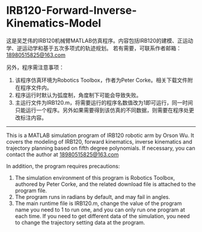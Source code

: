 # IRB120-Forward-Inverse-Kinematics-Model

这是吴芝伟的IRB120机械臂MATLAB仿真程序。内容包括IRB120的建模、正运动学、逆运动学和基于五次多项式的轨迹规划。
若有需要，可联系作者邮箱：18980515825@163.com

另外，程序需注意事项：
1. 该程序仿真环境为Robotics Toolbox，作者为Peter Corke。相关下载文件附在程序文件内。
2. 程序运行时默认为弧度制，角度制下可能会导致失败。
3. 主运行文件为IRB120.m，将需要运行的程序名数值改为1即可运行，同一时间只能运行一个程序。另外如果需要得到该仿真的不同数据，则需要在程序处更改标注内容。

-------------------------

This is a MATLAB simulation program of IRB120 robotic arm by Orson Wu. It covers the modeling of IRB120, forward kinematics, inverse kinematics and trajectory planning based on fifth degree polynomials.
If necessary, you can contact the author at 18980515825@163.com

In addition, the program requires precautions:
1. The simulation environment of this program is Robotics Toolbox, authored by Peter Corke, and the related download file is attached to the program file.
2. The program runs in radians by default, and may fail in angles.
3. The main runtime file is IRB120.m, change the value of the program name you need to 1 to run one, and you can only run one program at each time. If you need to get different data of the simulation, you need to change the trajectory setting data at the program.
